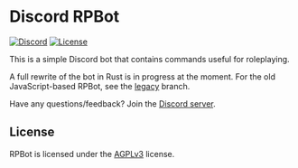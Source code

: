 # Discord RPBot

[![Discord](https://discordapp.com/api/guilds/204792270568816640/embed.png)](https://discord.gg/w3P7Sz4)
[![License](https://img.shields.io/npm/l/discord-rpbot.svg)](LICENSE.md)

This is a simple Discord bot that contains commands useful for roleplaying.

A full rewrite of the bot in Rust is in progress at the moment.
For the old JavaScript-based RPBot, see the [legacy](https://github.com/Gawdl3y/discord-rpbot/tree/legacy) branch.

Have any questions/feedback?
Join the [Discord server](https://discord.gg/w3P7Sz4).

## License

RPBot is licensed under the [AGPLv3](https://www.gnu.org/licenses/agpl-3.0) license.
